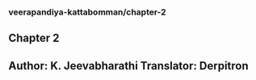 ### veerapandiya-kattabomman/chapter-2
## Chapter 2
Author: K. Jeevabharathi
Translator: Derpitron
---